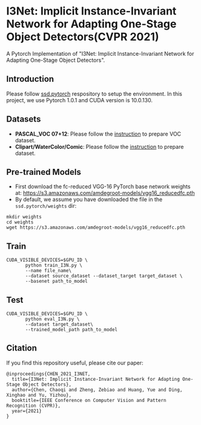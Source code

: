 # I3Net: Implicit Instance-Invariant Network for Adapting One-Stage Object Detectors(CVPR 2021)
A Pytorch Implementation of "I3Net: Implicit Instance-Invariant Network for Adapting One-Stage Object Detectors".

## Introduction
Please follow [ssd.pytorch](https://github.com/amdegroot/ssd.pytorch) respository to setup the environment. In this project, we use Pytorch 1.0.1 and CUDA version is 10.0.130.

## Datasets
* **PASCAL_VOC 07+12**: Please follow the [instruction](https://github.com/rbgirshick/py-faster-rcnn#beyond-the-demo-installation-for-training-and-testing-models) to prepare VOC dataset.
* **Clipart/WaterColor/Comic**: Please follow the [instruction](https://github.com/naoto0804/cross-domain-detection/tree/master/datasets) to prepare dataset.

## Pre-trained Models
* First download the fc-reduced VGG-16 PyTorch base network weights at: https://s3.amazonaws.com/amdegroot-models/vgg16_reducedfc.pth
* By default, we assume you have downloaded the file in the `ssd.pytorch/weights` dir:
```
mkdir weights
cd weights
wget https://s3.amazonaws.com/amdegroot-models/vgg16_reducedfc.pth
```
## Train
```
CUDA_VISIBLE_DEVICES=$GPU_ID \
       python train_I3N.py \
       --name file_name\
       --dataset source_dataset --dataset_target target_dataset \
       --basenet path_to_model
```
## Test
```
CUDA_VISIBLE_DEVICES=$GPU_ID \
       python eval_I3N.py \
       --dataset target_dataset\
       --trained_model_path path_to_model
```
## Citation
If you find this repository useful, please cite our paper:
```
@inproceedings{CHEN_2021_I3NET,
  title={I3Net: Implicit Instance-Invariant Network for Adapting One-Stage Object Detectors},
  author={Chen, Chaoqi and Zheng, Zebiao and Huang, Yue and Ding, Xinghao and Yu, Yizhou},
  booktitle={IEEE Conference on Computer Vision and Pattern Recognition (CVPR)},
  year={2021}
}
```
